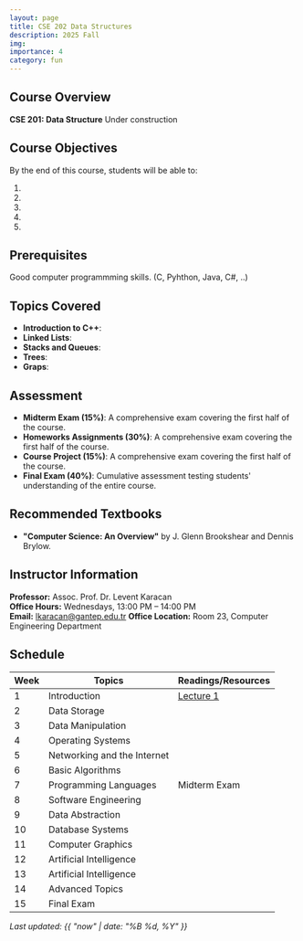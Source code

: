 ```yaml
---
layout: page
title: CSE 202 Data Structures
description: 2025 Fall
img:
importance: 4
category: fun
---
```


## Course Overview

**CSE 201: Data Structure** Under construction

## Course Objectives

By the end of this course, students will be able to:

1. 
2. 
3. 
4. 
5. 

## Prerequisites

Good computer programmming skills. (C, Pyhthon, Java, C#, ..)

## Topics Covered 

- **Introduction to C++**: 
- **Linked Lists**: 
- **Stacks and Queues**: 
- **Trees**: 
- **Graps**:

## Assessment

- **Midterm Exam (15%)**: A comprehensive exam covering the first half of the course.
- **Homeworks Assignments (30%)**: A comprehensive exam covering the first half of the course.
- **Course Project (15%)**: A comprehensive exam covering the first half of the course.
- **Final Exam (40%)**: Cumulative assessment testing students' understanding of the entire course.

## Recommended Textbooks

- **"Computer Science: An Overview"** by J. Glenn Brookshear and Dennis Brylow.


## Instructor Information

**Professor:** Assoc. Prof. Dr. Levent Karacan  
**Office Hours:** Wednesdays, 13:00 PM – 14:00 PM  
**Email:** lkaracan@gantep.edu.tr
**Office Location:** Room 23, Computer Engineering Department

## Schedule

| Week  | Topics                                 |Readings/Resources          |
|-------|----------------------------------------|----------------------------|
| 1     | Introduction      | [Lecture 1](https://drive.google.com/file/d/14TufRx2Q7cBKF6UH2mNv5g-1ZHPEH_V3/view?usp=sharing)              |
| 2     | Data Storage                   |                      |
| 3     | Data Manipulation  |               |
| 4     | Operating Systems                 |              |
| 5     | Networking and the Internet                  |               |
| 6     | Basic Algorithms                  |                     |
| 7     | Programming Languages          | Midterm Exam                |
| 8     | Software Engineering         |                 |
| 9     | Data Abstraction          |                 |
| 10     | Database Systems         |                |
| 11     | Computer Graphics          |                 |
| 12     | Artificial Intelligence           |                 |
| 13     | Artificial Intelligence          |                  |
| 14     | Advanced Topics         |                 |
| 15     | Final Exam         |                 |




_Last updated: {{ "now" | date: "%B %d, %Y" }}_